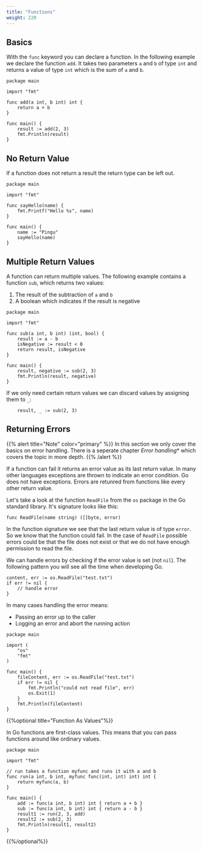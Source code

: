 ```yaml
---
title: "Functions"
weight: 220
---
```


## Basics

With the `func` keyword you can declare a function. In the following example we declare the function `add`. It takes two parameters `a` and `b` of type `int` and returns a value of type `int` which is the sum of `a` and `b`.

```golang
package main

import "fmt"

func add(a int, b int) int {
	return a + b
}

func main() {
	result := add(2, 3)
	fmt.Println(result)
}
```


## No Return Value

If a function does not return a result the return type can be left out.

```golang
package main

import "fmt"

func sayHello(name) {
	fmt.Printf("Hello %s", name)
}

func main() {
	name := "Pingu"
	sayHello(name)
}
```


## Multiple Return Values

A function can return multiple values. The following example contains a function `sub`, which returns two values:

1. The result of the subtraction of `a` and `b`
2. A boolean which indicates if the result is negative

```golang
package main

import "fmt"

func sub(a int, b int) (int, bool) {
	result := a - b
	isNegative := result < 0
	return result, isNegative
}

func main() {
	result, negative := sub(2, 3)
	fmt.Println(result, negative)
}
```

If we only need certain return values we can discard values by assigning them to `_`:
```golang
	result, _ := sub(2, 3)
```


## Returning Errors

{{% alert title="Note" color="primary" %}}
In this section we only cover the basics on error handling. There is a seperate chapter *Error handling** which covers the topic in more depth.
{{% /alert %}}

If a function can fail it returns an error value as its last return value.
In many other languages exceptions are thrown to indicate an error condition. Go does not have exceptions. Errors are retunred from functions like every other return value.

Let's take a look at the function `ReadFile` from the `os` package in the Go standard library. It's signature looks like this:
```golang
func ReadFile(name string) ([]byte, error)
```

In the function signature we see that the last return value is of type `error`. So we know that the function could fail. In the case of `ReadFile` possible errors could be that the file does not exist or that we do not have enough permission to read the file.

We can handle errors by checking if the error value is set (not `nil`). The following pattern you will see all the time when developing Go.
```golang
content, err := os.ReadFile("test.txt")
if err != nil {
	// handle error
}
```

In many cases handling the error means:

* Passing an error up to the caller
* Logging an error and abort the running action


```golang
package main

import (
	"os"
	"fmt"
)

func main() {
	fileContent, err := os.ReadFile("test.txt")
	if err != nil {
		fmt.Println("could not read file", err)
		os.Exit(1)
	}
	fmt.Println(fileContent)
}
```


{{%optional title="Function As Values"%}}

In Go functions are first-class values. This means that you can pass functions around like ordinary values.

```golang
package main

import "fmt"

// run takes a function myfunc and runs it with a and b
func run(a int, b int, myfunc func(int, int) int) int {
	return myfunc(a, b)
}

func main() {
	add := func(a int, b int) int { return a + b }
	sub := func(a int, b int) int { return a - b }
	result1 := run(2, 3, add)
	result2 := sub(2, 3)
	fmt.Println(result1, result2)
}
```

{{%/optional%}}
